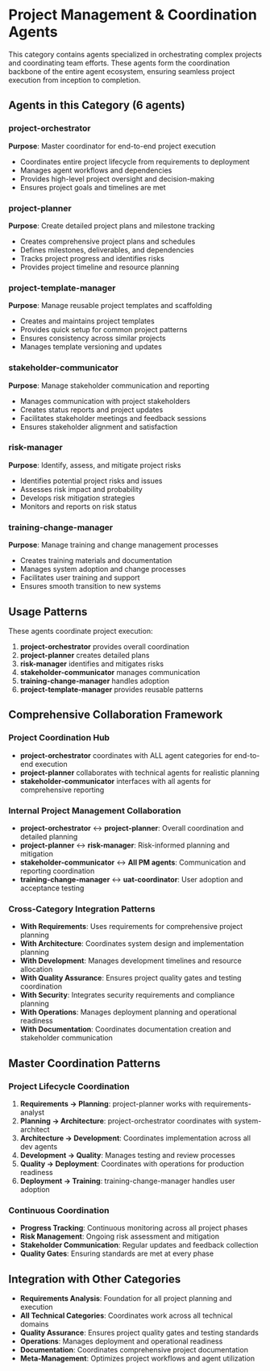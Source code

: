 # Project Management & Coordination Agents

This category contains agents specialized in orchestrating complex projects and coordinating team efforts. These agents form the coordination backbone of the entire agent ecosystem, ensuring seamless project execution from inception to completion.

## Agents in this Category (6 agents)

### project-orchestrator
**Purpose**: Master coordinator for end-to-end project execution
- Coordinates entire project lifecycle from requirements to deployment
- Manages agent workflows and dependencies
- Provides high-level project oversight and decision-making
- Ensures project goals and timelines are met

### project-planner
**Purpose**: Create detailed project plans and milestone tracking
- Creates comprehensive project plans and schedules
- Defines milestones, deliverables, and dependencies
- Tracks project progress and identifies risks
- Provides project timeline and resource planning

### project-template-manager
**Purpose**: Manage reusable project templates and scaffolding
- Creates and maintains project templates
- Provides quick setup for common project patterns
- Ensures consistency across similar projects
- Manages template versioning and updates

### stakeholder-communicator
**Purpose**: Manage stakeholder communication and reporting
- Manages communication with project stakeholders
- Creates status reports and project updates
- Facilitates stakeholder meetings and feedback sessions
- Ensures stakeholder alignment and satisfaction

### risk-manager
**Purpose**: Identify, assess, and mitigate project risks
- Identifies potential project risks and issues
- Assesses risk impact and probability
- Develops risk mitigation strategies
- Monitors and reports on risk status

### training-change-manager
**Purpose**: Manage training and change management processes
- Creates training materials and documentation
- Manages system adoption and change processes
- Facilitates user training and support
- Ensures smooth transition to new systems

## Usage Patterns

These agents coordinate project execution:
1. **project-orchestrator** provides overall coordination
2. **project-planner** creates detailed plans
3. **risk-manager** identifies and mitigates risks
4. **stakeholder-communicator** manages communication
5. **training-change-manager** handles adoption
6. **project-template-manager** provides reusable patterns

## Comprehensive Collaboration Framework

### Project Coordination Hub
- **project-orchestrator** coordinates with ALL agent categories for end-to-end execution
- **project-planner** collaborates with technical agents for realistic planning
- **stakeholder-communicator** interfaces with all agents for comprehensive reporting

### Internal Project Management Collaboration
- **project-orchestrator** ↔ **project-planner**: Overall coordination and detailed planning
- **project-planner** ↔ **risk-manager**: Risk-informed planning and mitigation
- **stakeholder-communicator** ↔ **All PM agents**: Communication and reporting coordination
- **training-change-manager** ↔ **uat-coordinator**: User adoption and acceptance testing

### Cross-Category Integration Patterns
- **With Requirements**: Uses requirements for comprehensive project planning
- **With Architecture**: Coordinates system design and implementation planning
- **With Development**: Manages development timelines and resource allocation
- **With Quality Assurance**: Ensures project quality gates and testing coordination
- **With Security**: Integrates security requirements and compliance planning
- **With Operations**: Manages deployment planning and operational readiness
- **With Documentation**: Coordinates documentation creation and stakeholder communication

## Master Coordination Patterns

### Project Lifecycle Coordination
1. **Requirements → Planning**: project-planner works with requirements-analyst
2. **Planning → Architecture**: project-orchestrator coordinates with system-architect
3. **Architecture → Development**: Coordinates implementation across all dev agents
4. **Development → Quality**: Manages testing and review processes
5. **Quality → Deployment**: Coordinates with operations for production readiness
6. **Deployment → Training**: training-change-manager handles user adoption

### Continuous Coordination
- **Progress Tracking**: Continuous monitoring across all project phases
- **Risk Management**: Ongoing risk assessment and mitigation
- **Stakeholder Communication**: Regular updates and feedback collection
- **Quality Gates**: Ensuring standards are met at every phase

## Integration with Other Categories

- **Requirements Analysis**: Foundation for all project planning and execution
- **All Technical Categories**: Coordinates work across all technical domains
- **Quality Assurance**: Ensures project quality gates and testing standards
- **Operations**: Manages deployment and operational readiness
- **Documentation**: Coordinates comprehensive project documentation
- **Meta-Management**: Optimizes project workflows and agent utilization

